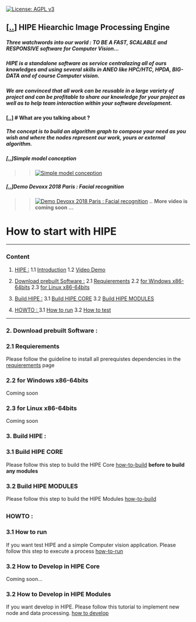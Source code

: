 [1]: #HIPE-Hiearchic-Image-Processing-Engine
[11]: #Introduction
[12]: #Video-Demo
[2]: #DOWNLOAD-PREBUILT
[21]: #Requierements
[22]: #FOR-WINDOWS-X86-64bits
[23]: #FOR-LINUX-X86-64bits
[3]: #Build-HIPE
[31]: #Build-HIPE-CORE
[32]: #Build-HIPE-MODULES
[4]: #HOW-TO
[41]: #How-to-run
[42]: #How-to-test

[![License: AGPL v3](https://img.shields.io/badge/License-AGPL%20v3-blue.svg)](https://www.gnu.org/licenses/agpl-3.0)
## [[..][1]] HIPE Hiearchic Image Processing Engine
##### Three watchwords into our world : TO BE A **FAST**, **SCALABLE** and **RESPONSIVE** software for **Computer Vision**...
####
##### HIPE is a standalone software as service centralazing all of ours knowledges and using several skills in ANEO like HPC/HTC, HPDA, BIG-DATA and of course Computer vision.
####
##### We are convinced that all work can be reusable in a large variety of project and can be profitable to share our knowledge for your project as well as to help team interaction within your software development.
#### 
#### 
#### [[..][1]] # **What are you talking about ?**
##### The concept is to build an algorithm graph to compose your need as you wish and where the nodes represent our work, yours or external algorithm.
#### 
#### 
##### [[..][1]]__**Simple model conception**__
#### 
>> [![Simple model conception](http://img.youtube.com/vi/NgPpJBbO3K0/0.jpg)](http://www.youtube.com/watch?v=NgPpJBbO3K0)


##### [[..][1]]__**Demo Devoxx 2018 Paris : Facial recognition**__
####
>> [![Demo Devoxx 2018 Paris : Facial recognition](http://img.youtube.com/vi/zphhtP0VNTU/0.jpg)](http://www.youtube.com/watch?v=zphhtP0VNTU)
**..**
**More video is coming soon ...**

How to start with HIPE
==================
___________________________
### Content
1. [HIPE :][1]
    1.1 [Introduction][11]
	1.2 [Video Demo][12]

2. [Download prebuilt Software :][2]
    2.1 [Requierements][21]
    2.2 [for Windows x86-64bits][22]
    2.3 [for Linux x86-64bits][23]

3. [Build HIPE :][3]
    3.1 [Build HIPE CORE][31]
    3.2 [Build HIPE MODULES][32]

4. [HOWTO : ][4]
    3.1 [How to run][41]
    3.2 [How to test][42]

_______________________

### 2. Download prebuilt Software :
### 2.1 Requierements
Please follow the guideline to install all prerequistes dependencies in the [requierements](wiki/Requierements.md) page
### 2.2 for Windows x86-64bits
Coming soon
### 2.3 for Linux x86-64bits
Coming soon

### 3. Build HIPE :
### 3.1 Build HIPE CORE
Please follow this step to build the HIPE Core [how-to-build](wiki/Howto-Build/HowTo-build.md) **before to build any modules**
### 3.2 Build HIPE MODULES
Please follow this step to build the HIPE Modules [how-to-build](wiki/Howto-Build/HowTo-build.md)
##
### HOWTO :
### 3.1 How to run
If you want test HIPE and a simple Computer vision application. Please follow this step to execute a process [how-to-run](wiki/Howto-Run/HowTo-Use.md)

### 3.2 How to Develop in HIPE Core
Coming soon...

### 3.2 How to Develop in HIPE Modules
If you want develop in HIPE. Please follow this tutorial to implement new node and data processing. [how to develop](wiki/Howto-Develop/HowTo-Develop.md)
